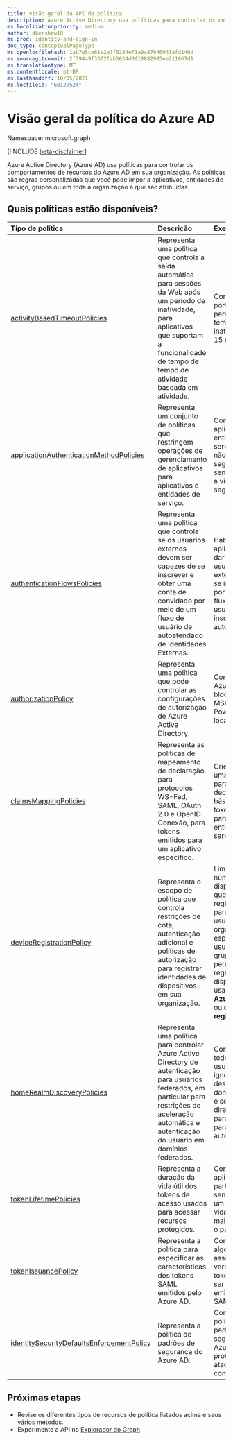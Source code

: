 ```yaml
---
title: visão geral da API de política
description: Azure Active Directory usa políticas para controlar os comportamentos de recursos do Azure AD em sua organização.
ms.localizationpriority: medium
author: dkershaw10
ms.prod: identity-and-sign-in
doc_type: conceptualPageType
ms.openlocfilehash: 1ab7e5ce61e2e7f0284e71a9a87046041afd140d
ms.sourcegitcommit: 2f394a9f33f2fab3634d0f18882985ee211067d1
ms.translationtype: MT
ms.contentlocale: pt-BR
ms.lasthandoff: 10/05/2021
ms.locfileid: "60127524"
---
```

# <a name="azure-ad-policy-overview"></a>Visão geral da política do Azure AD

Namespace: microsoft.graph

[!INCLUDE [beta-disclaimer](../../includes/beta-disclaimer.md)]

Azure Active Directory (Azure AD) usa políticas para controlar os comportamentos de recursos do Azure AD em sua organização. As políticas são regras personalizadas que você pode impor a aplicativos, entidades de serviço, grupos ou em toda a organização à que são atribuídas.

## <a name="what-policies-are-available"></a>Quais políticas estão disponíveis?

| Tipo de política                                                                               | Descrição                                                                                                                                                                                       | Exemplos                                                                                                                                                                                               |
|:------------------------------------------------------------------------------------------|:--------------------------------------------------------------------------------------------------------------------------------------------------------------------------------------------------|:-------------------------------------------------------------------------------------------------------------------------------------------------------------------------------------------------------|
| [activityBasedTimeoutPolicies](activityBasedTimeoutPolicy.md)                             | Representa uma política que controla a saída automática para sessões da Web após um período de inatividade, para aplicativos que suportam a funcionalidade de tempo de tempo de atividade baseada em atividade.                           | Configure o portal do Azure para ter um tempo de inatividade de 15 minutos.                                                                                                                                |
| [applicationAuthenticationMethodPolicies](applicationAuthenticationMethodPolicy.md)       | Representa um conjunto de políticas que restringem operações de gerenciamento de aplicativos para aplicativos e entidades de serviço.                                                                                     | Configure aplicativos ou entidades de serviço para não usar segredos de senha ou impor a vida útil em segredos.                                                                                               |
| [authenticationFlowsPolicies](authenticationflowspolicy.md)                               | Representa uma política que controla se os usuários externos devem ser capazes de se inscrever e obter uma conta de convidado por meio de um fluxo de usuário de autoatendado de Identidades Externas.                            | Habilita seus aplicativos para dar suporte a usuários externos que se insinuem por meio de um fluxo de usuário de inscrição de autoatendado.                                                                                                    |
| [authorizationPolicy](authorizationpolicy.md)                                             | Representa uma política que pode controlar as configurações de autorização de Azure Active Directory.                                                                                                            | Configure o Azure AD para bloquear o MSOL PowerShell no locatário.                                                                                                                                             |
| [claimsMappingPolicies](claimsMappingPolicy.md)                                           | Representa as políticas de mapeamento de declaração para protocolos WS-Fed, SAML, OAuth 2.0 e OpenID Conexão, para tokens emitidos para um aplicativo específico.                                                     | Crie e atribua uma política para omitir as declarações básicas de tokens emitidos para uma entidade de serviço.                                                                                                         |
| [deviceRegistrationPolicy](deviceregistrationpolicy.md)                                   | Representa o escopo de política que controla restrições de cota, autenticação adicional e políticas de autorização para registrar identidades de dispositivos em sua organização.                           | Limite o número de dispositivos que podem ser registrados para um usuário em sua organização ou especifique usuários ou grupos que têm permissão para registrar dispositivos usando o **Azure AD Join** ou **o Azure AD registrado**. |
| [homeRealmDiscoveryPolicies](homeRealmDiscoveryPolicy.md)                                 | Representa uma política para controlar Azure Active Directory de autenticação para usuários federados, em particular para restrições de aceleração automática e autenticação do usuário em domínios federados. | Configure todos os usuários para ignorar a descoberta do domínio inicial e ser roteado diretamente para o ADFS para autenticação.                                                                                                    |
| [tokenLifetimePolicies](tokenlifetimepolicy.md)                                           | Representa a duração da vida útil dos tokens de acesso usados para acessar recursos protegidos.                                                                                                             | Configure um aplicativo particularmente sensível com um tempo de vida de token mais curto que o padrão.                                                                                                             |
| [tokenIssuancePolicy](tokenIssuancePolicy.md)                                             | Representa a política para especificar as características dos tokens SAML emitidos pelo Azure AD.                                                                                                           | Configure o algoritmo de assinatura ou a versão de token SAML a ser usada para emitir o token SAML.                                                                                                              |
| [identitySecurityDefaultsEnforcementPolicy](identitysecuritydefaultsenforcementpolicy.md) | Representa a política de padrões de segurança do Azure AD.                                                                                                                                                 | Configure a política de padrões de segurança do Azure AD para proteger contra ataques comuns.                                                                                                                     |

## <a name="next-steps"></a>Próximas etapas

- Revise os diferentes tipos de recursos de política listados acima e seus vários métodos.
- Experimente a API no [Explorador do Graph](https://developer.microsoft.com/graph/graph-explorer).
